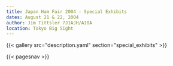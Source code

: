 ```yaml
---
title: Japan Ham Fair 2004 - Special Exhibits
dates: August 21 & 22, 2004
author: Jim Tittsler 7J1AJH/AI8A
location: Tokyo Big Sight
---
```


{{< gallery src="description.yaml" section="special_exhibits" >}}

{{< pagesnav >}}
